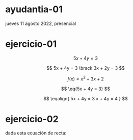 # ayudantia-01

jueves 11 agosto 2022, presencial

# ejercicio-01

$$ 5x + 4y = 3 $$

$$ 5x + 4y = 3 \brack 3x + 2y = 3 $$

$$ f(x) = x^2 + 3x +2 $$

$$ \eq{5x + 4y = 3} $$

$$
\eqalign{
    5x + 4y = 3
    x + 4y = 4
    }
$$

# ejercicio-02

dada esta ecuación de recta:
